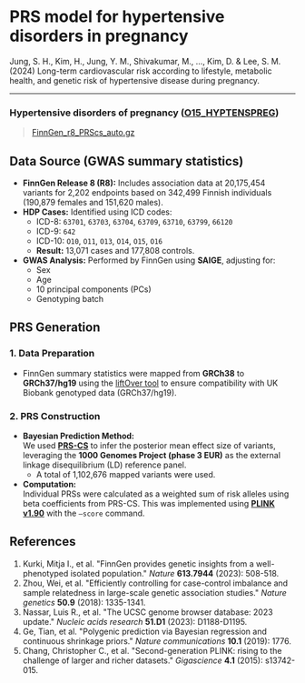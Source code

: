 # PRS model for hypertensive disorders in pregnancy
Jung, S. H., Kim, H., Jung, Y. M., Shivakumar, M., …, Kim, D. & Lee, S. M. (2024) Long-term cardiovascular risk according to lifestyle, metabolic health, and genetic risk of hypertensive disease during pregnancy.

---

### Hypertensive disorders of pregnancy ([O15_HYPTENSPREG](https://r8.finngen.fi/pheno/O15_HYPTENSPREG))
> [FinnGen_r8_PRScs_auto.gz](https://github.com/dokyoonkimlab/hdp-prs-finngen-r8/blob/main/prs-model/015_HYPTENSPREG_FinnGen_r8_PRScs_auto.gz)

## Data Source (GWAS summary statistics)
- **FinnGen Release 8 (R8):** Includes association data at 20,175,454 variants for 2,202 endpoints based on 342,499 Finnish individuals (190,879 females and 151,620 males).
- **HDP Cases:** Identified using ICD codes:  
  - ICD-8: `63701`, `63703`, `63704`, `63709`, `63710`, `63799`, `66120`  
  - ICD-9: `642`  
  - ICD-10: `O10`, `O11`, `O13`, `O14`, `O15`, `O16`
  - **Result:** 13,071 cases and 177,808 controls.
- **GWAS Analysis:** Performed by FinnGen using **SAIGE**, adjusting for:
  - Sex
  - Age
  - 10 principal components (PCs)
  - Genotyping batch

## PRS Generation
### 1. Data Preparation
- FinnGen summary statistics were mapped from **GRCh38** to **GRCh37/hg19** using the [liftOver tool](https://genome.ucsc.edu/cgi-bin/hgLiftOver) to ensure compatibility with UK Biobank genotyped data (GRCh37/hg19).

### 2. PRS Construction
- **Bayesian Prediction Method:**  
  We used [**PRS-CS**](https://github.com/getian107/PRScs) to infer the posterior mean effect size of variants, leveraging the **1000 Genomes Project (phase 3 EUR)** as the external linkage disequilibrium (LD) reference panel.
  - A total of 1,102,676 mapped variants were used.
- **Computation:**  
  Individual PRSs were calculated as a weighted sum of risk alleles using beta coefficients from PRS-CS. This was implemented using [**PLINK v1.90**](https://www.cog-genomics.org/plink/) with the `–score` command.

## References
1.	Kurki, Mitja I., et al. "FinnGen provides genetic insights from a well-phenotyped isolated population." _Nature_ **613.7944** (2023): 508-518.
2.	Zhou, Wei, et al. "Efficiently controlling for case-control imbalance and sample relatedness in large-scale genetic association studies." _Nature genetics_ **50.9** (2018): 1335-1341.
3.	Nassar, Luis R., et al. "The UCSC genome browser database: 2023 update." _Nucleic acids research_ **51.D1** (2023): D1188-D1195.
4.	Ge, Tian, et al. "Polygenic prediction via Bayesian regression and continuous shrinkage priors." _Nature communications_ **10.1** (2019): 1776.
5.	Chang, Christopher C., et al. "Second-generation PLINK: rising to the challenge of larger and richer datasets." _Gigascience_ **4.1** (2015): s13742-015.

